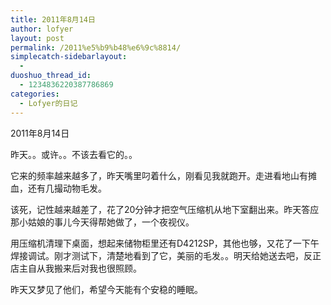 ```yaml
---
title: 2011年8月14日
author: lofyer
layout: post
permalink: /2011%e5%b9%b48%e6%9c%8814/
simplecatch-sidebarlayout:
  - 
duoshuo_thread_id:
  - 1234836220387786869
categories:
  - Lofyer的日记
---
```

2011年8月14日

昨天。。或许。。不该去看它的。。

它来的频率越来越多了，昨天嘴里叼着什么，刚看见我就跑开。走进看地山有摊血，还有几撮动物毛发。

该死，记性越来越差了，花了20分钟才把空气压缩机从地下室翻出来。昨天答应那小姑娘的事儿今天得帮她做了，一个夜视仪。

用压缩机清理下桌面，想起来储物柜里还有D4212SP，其他也够，又花了一下午焊接调试。刚才测试下，清楚地看到了它，美丽的毛发。。明天给她送去吧，反正店主自从我搬来后对我也很照顾。

昨天又梦见了他们，希望今天能有个安稳的睡眠。